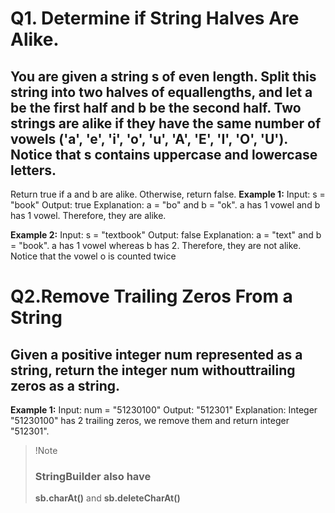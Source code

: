# Q1. Determine if String Halves Are Alike.
 
 ## You are given a string s of even length. Split this string into two halves of equallengths, and let a be the first half and b be the second half. Two strings are alike if they have the same number of vowels ('a', 'e', 'i', 'o', 'u', 'A', 'E', 'I', 'O', 'U'). Notice that s contains uppercase and lowercase letters.
 Return true if a and b are alike. Otherwise, return false.
 **Example 1:**
 Input: s = "book"
 Output: true
 Explanation: a = "bo" and b = "ok". a has 1 vowel and b has 1 vowel. Therefore, they 
are alike.

**Example 2:**
 Input: s = "textbook"
 Output: false
 Explanation: a = "text" and b = "book". a has 1 vowel whereas b has 2. Therefore, 
they are not alike.
 Notice that the vowel o is counted twice


 # Q2.Remove Trailing Zeros From a String

## Given a positive integer num represented as a string, return the integer num withouttrailing zeros as a string.
 
 **Example 1:**
 Input: num = "51230100"
 Output: "512301"
 Explanation: Integer "51230100" has 2 trailing zeros, we remove them and return 
integer "512301".

> !Note
> ### StringBuilder also have
> **sb.charAt()** and **sb.deleteCharAt()**
 